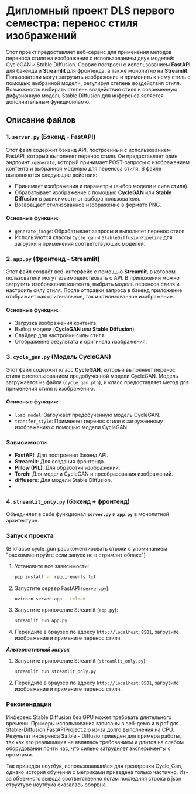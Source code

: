 # Дипломный проект DLS первого семестра: перенос стиля изображений

Этот проект предоставляет веб-сервис для применения методов переноса стиля на изображения с использованием двух моделей: CycleGAN и Stable Diffusion. Сервис построен с использованием **FastAPI** для бэкенда и **Streamlit** для фронтенда, а также монолитно на **Streamlit**. Пользователи могут загрузить изображение и применить к нему стиль с помощью выбранной модели, регулируя степень воздействия стиля.
Возможность выбирать степень воздействия стиля и современную дифузионную модель Stable Diffusion для инференса является дополнительным функционламю.
## Описание файлов

### 1. **`server.py`** (Бэкенд - FastAPI)
Этот файл содержит бэкенд API, построенный с использованием FastAPI, который выполняет перенос стиля. Он предоставляет один эндпоинт `/generate`, который принимает POST-запросы с изображением контента и выбранной моделью для переноса стиля. В файле выполняются следующие действия:
- Принимает изображения и параметры (выбор модели и сила стиля).
- Обрабатывает изображение с помощью **CycleGAN** или **Stable Diffusion** в зависимости от выбора пользователя.
- Возвращает стилизованное изображение в формате PNG.

#### Основные функции:
- `generate_image`: Обрабатывает запросы и выполняет перенос стиля.
- Используются классы `Cycle_gan` и `StableDiffusionPipeline` для загрузки и применения соответствующих моделей.

### 2. **`app.py`** (Фронтенд - Streamlit)
Этот файл создаёт веб-интерфейс с помощью **Streamlit**, в котором пользователи могут взаимодействовать с API. В приложении можно загрузить изображение контента, выбрать модель переноса стиля и настроить силу стиля. После отправки запроса в бэкенд приложение отображает как оригинальное, так и стилизованное изображение.

#### Основные функции:
- Загрузка изображения контента.
- Выбор модели (**CycleGAN** или **Stable Diffusion**).
- Слайдер для настройки силы стиля.
- Отображение результата и оригинала изображения.

### 3. **`cycle_gan.py`** (Модель CycleGAN)
Этот файл содержит класс **CycleGAN**, который выполняет перенос стиля с использованием предобученной модели CycleGAN. Модель загружается из файла (`cycle_gan.pth`), и класс предоставляет метод для применения стиля к изображению.

#### Основные функции:
- `load_model`: Загружает предобученную модель CycleGAN.
- `transfer_style`: Применяет перенос стиля к загруженному изображению с помощью модели CycleGAN.

### Зависимости
- **FastAPI**: Для построения бэкенд API.
- **Streamlit**: Для создания фронтенда.
- **Pillow (PIL)**: Для обработки изображений.
- **Torch**: Для модели CycleGAN и преобразования изображений.
- **diffusers**: Для модели Stable Diffusion.
- 
### 4. **`streamlit_only.py`** (бэкенд + фронтенд)
Объединяет в себе функционал **`server.py`** и **`app.py`** в монолитной архитектуре.


### Запуск проекта
(В классе cycle_gun расскоментировать строки с упоминанием "раскомментруйте если запуск не в стримлит
облаке")
1. Установите все зависимости:

   ```bash
   pip install -r requirements.txt
   ```

2. Запустите сервер FastAPI (`server.py`):
   ```bash
   uvicorn server:app --reload
   ```

3. Запустите приложение Streamlit (`app.py`):
   ```bash
   streamlit run app.py
   ```

4. Перейдите в браузер по адресу `http://localhost:8501`, загрузите изображение и примените перенос стиля.

   
***Альтернативный запуск*** 
1. Запустите приложение Streamlit (`streamlit_only.py`):
   ```bash
   streamlit run streamlit_only.py
   ```
2. Перейдите в браузер по адресу `http://localhost:8501`, загрузите изображение и примените перенос стиля.


### Рекомендации ###
Инференс Stable Diffusion без GPU может требовать длительного времени. Примеры использования записаны в веб-демо и в pdf для Stable-Diffusion 
FastAPIProject.zip
из-за долго выполнения на CPU. Результат инференса Satble - Diffusio nриведен для примера работы, так как его реалищация не являлась требованием и
длится на слабом оборудовании почти час, что сильно затрудняет эксперименты с промтами.

Так приведен ноутбук, использовавшийся для тренировки Cycle_Can, однако история обучения с метриками приведена только частично.
Из-за объемного вывода  соответственно логам последняя строка в json структуре ноутбука оказалась оборвна.

